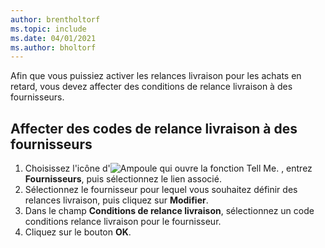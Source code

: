 ```yaml
---
author: brentholtorf
ms.topic: include
ms.date: 04/01/2021
ms.author: bholtorf
---
```

Afin que vous puissiez activer les relances livraison pour les achats en retard, vous devez affecter des conditions de relance livraison à des fournisseurs.  

## <a name="to-assign-delivery-reminder-codes-to-vendors"></a>Affecter des codes de relance livraison à des fournisseurs

1. Choisissez l'icône d'![Ampoule qui ouvre la fonction Tell Me.](../../../media/ui-search/search_small.png "Dites-moi ce que vous voulez faire") , entrez **Fournisseurs**, puis sélectionnez le lien associé.  
2. Sélectionnez le fournisseur pour lequel vous souhaitez définir des relances livraison, puis cliquez sur **Modifier**.  
3. Dans le champ **Conditions de relance livraison**, sélectionnez un code conditions relance livraison pour le fournisseur.  
4. Cliquez sur le bouton **OK**.  
